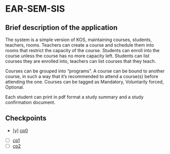# EAR-SEM-SIS



## Brief description of the application

The system is a simple version of KOS, maintaining courses, students, teachers, rooms. Teachers can create a course and schedule them into rooms that restrict the capacity of the course. Students can enroll into the course unless the course has no more capacity left. Students can list courses they are enrolled into, teachers can list courses that they teach. 

Courses can be grouped into “programs”. A course can be bound to another course, in such a way that it’s recommended to attend a course(s) before attending the one. Courses can be tagged as Mandatory, Voluntarily forced, Optional.  

Each student can print in pdf format a study summary and a study confirmation document.


## Checkpoints

- [y] [cp0](https://cw.fel.cvut.cz/b201/courses/ear/cp0) 
- [ ] [cp1](https://cw.fel.cvut.cz/b201/courses/ear/cp1)
- [ ] [cp2](https://cw.fel.cvut.cz/b201/courses/ear/cp2)
